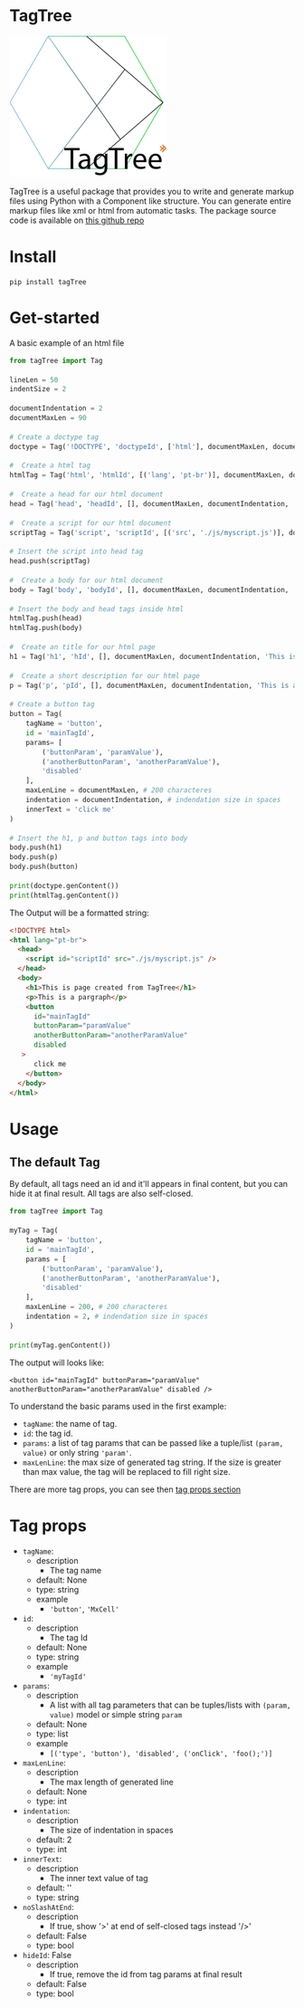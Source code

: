 # TagTree

![TagTree](./Assets/Logo.png?raw=True "TagTree")

TagTree is a useful package that provides you to write and generate markup files using Python with a Component like structure. You can generate entire markup files like xml or html from automatic tasks.
The package source code is available on [this github repo](https://github.com/Strovsk/pytagtree)

# Install
    pip install tagTree

# Get-started
A basic example of an html file
```python
from tagTree import Tag

lineLen = 50
indentSize = 2

documentIndentation = 2
documentMaxLen = 90

# Create a doctype tag
doctype = Tag('!DOCTYPE', 'doctypeId', ['html'], documentMaxLen, documentIndentation, '', True, True)

#  Create a html tag
htmlTag = Tag('html', 'htmlId', [('lang', 'pt-br')], documentMaxLen, documentIndentation, '', True, True)

#  Create a head for our html document
head = Tag('head', 'headId', [], documentMaxLen, documentIndentation, '', True, True)

#  Create a script for our html document
scriptTag = Tag('script', 'scriptId', [('src', './js/myscript.js')], documentMaxLen, documentIndentation, '', False, False)

# Insert the script into head tag
head.push(scriptTag)

#  Create a body for our html document
body = Tag('body', 'bodyId', [], documentMaxLen, documentIndentation, '', True, True)

# Insert the body and head tags inside html
htmlTag.push(head)
htmlTag.push(body)

#  Create an title for our html page
h1 = Tag('h1', 'hId', [], documentMaxLen, documentIndentation, 'This is page created from TagTree', True, True)

#  Create a short description for our html page
p = Tag('p', 'pId', [], documentMaxLen, documentIndentation, 'This is a pargraph', True, True)

# Create a button tag
button = Tag(
    tagName = 'button',
    id = 'mainTagId',
    params= [
        ('buttonParam', 'paramValue'),
        ('anotherButtonParam', 'anotherParamValue'),
        'disabled'
    ],
    maxLenLine = documentMaxLen, # 200 characteres
    indentation = documentIndentation, # indendation size in spaces
    innerText = 'click me'
)

# Insert the h1, p and button tags into body
body.push(h1)
body.push(p)
body.push(button)

print(doctype.genContent())
print(htmlTag.genContent())
```
The Output will be a formatted string:
```html
<!DOCTYPE html>
<html lang="pt-br">
  <head>
    <script id="scriptId" src="./js/myscript.js" />
  </head>
  <body>
    <h1>This is page created from TagTree</h1>
    <p>This is a pargraph</p>
    <button
      id="mainTagId"
      buttonParam="paramValue"
      anotherButtonParam="anotherParamValue"
      disabled
   >
      click me
    </button>
  </body>
</html>
```

# Usage

## The default Tag
By default, all tags need an id and it'll appears in final content, but you can hide it at final result. All tags are also self-closed.

```python
from tagTree import Tag

myTag = Tag(
    tagName = 'button',
    id = 'mainTagId',
    params = [
        ('buttonParam', 'paramValue'),
        ('anotherButtonParam', 'anotherParamValue'),
        'disabled'
    ],
    maxLenLine = 200, # 200 characteres
    indentation = 2, # indendation size in spaces
)

print(myTag.genContent())
```

The output will looks like:

    <button id="mainTagId" buttonParam="paramValue" anotherButtonParam="anotherParamValue" disabled />

To understand the basic params used in the first example:
- `tagName`: the name of tag.
- `id`: the tag id.
- `params`: a list of tag params that can be passed like a tuple/list `(param, value)` or only string `'param'`.
- `maxLenLine`: the max size of generated tag string. If the size is greater than max value, the tag will be replaced to fill right size.

There are more tag props, you can see then [tag props section](#tagParams)

<h1 id="tagParams">Tag props</h1>

- `tagName`:
    - description
        - The tag name
    - default: None
    - type: string
    - example
        - `'button'`, `'MxCell'`
- `id`:
    - description
        - The tag Id
    - default: None
    - type: string
    - example
        - `'myTagId'`
- `params`:
    - description
        - A list with all tag parameters that can be tuples/lists with `(param, value)` model or simple string `param`
    - default: None
    - type: list
    - example
        - `[('type', 'button'), 'disabled', ('onClick', 'foo();')]`
- `maxLenLine`:
    - description
        - The max length of generated line
    - default: None
    - type: int
- `indentation`:
    - description
        - The size of indentation in spaces
    - default: 2
    - type: int
- `innerText`:
    - description
        - The inner text value of tag
    - default: ''
    - type: string
- `noSlashAtEnd`:
    - description
        - If true, show '>' at end of self-closed tags instead '/>'
    - default: False
    - type: bool
- `hideId`: False
    - description
        - If true, remove the id from tag params at final result
    - default: False
    - type: bool
